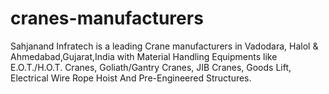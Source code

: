 # cranes-manufacturers
Sahjanand Infratech is a leading Crane manufacturers in Vadodara, Halol &amp; Ahmedabad,Gujarat,India with Material Handling Equipments like E.O.T./H.O.T. Cranes, Goliath/Gantry Cranes, JIB Cranes, Goods Lift, Electrical Wire Rope Hoist And Pre-Engineered Structures.
